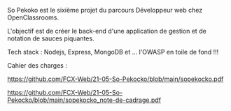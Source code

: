 So Pekoko est le sixième projet du parcours Développeur web chez OpenClassrooms.

L'objectif est de créer le back-end d'une application de gestion et de notation de sauces piquantes.

Tech stack : Nodejs, Express, MongoDB et ... l'OWASP en toile de fond !!!

Cahier des charges : 

  https://github.com/FCX-Web/21-05-So-Pekocko/blob/main/sopekocko.pdf
  
  https://github.com/FCX-Web/21-05-So-Pekocko/blob/main/sopekocko_note-de-cadrage.pdf
